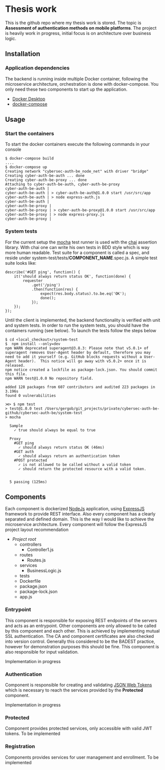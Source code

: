 # Thesis work
This is the github repo where my thesis work is stored. The topic is **Assessment of authentication methods on mobile platforms**.
The project is heavily work in progress, initial focus is on architecture over business logic.

## Installation
### Application dependencies
The backend is running inside multiple Docker container, following the microservice architecture, orchestration is done with docker-compose. You only need these two components to start up the application.
- [Docker Desktop](https://docs.docker.com/docker-for-mac/install/)
- [docker-compose](https://docs.docker.com/compose/install/)

## Usage
### Start the containers
To start the docker containers execute the following commands in your console

	$ docker-compose build
	....
	$ docker-compose up
	Creating network "cybersec-auth-be_node_net" with driver "bridge"
	Creating cyber-auth-be-auth ... done
	Creating cyber-auth-be-proxy ... done
	Attaching to cyber-auth-be-auth, cyber-auth-be-proxy
	cyber-auth-be-auth |
	cyber-auth-be-auth | > cyber-auth-be-auth@1.0.0 start /usr/src/app
	cyber-auth-be-auth | > node express-auth.js
	cyber-auth-be-auth |
	cyber-auth-be-proxy |
	cyber-auth-be-proxy | > cyber-auth-be-proxy@1.0.0 start /usr/src/app
	cyber-auth-be-proxy | > node express-proxy.js
	cyber-auth-be-proxy |


### System tests
For the current setup the [mocha](https://mochajs.org) test runner is used with the [chai](https://www.chaijs.com) assertion library.
With chai one can write his own tests in BDD style which is way more human readable.
Test suite for a component is called a spec, and reside under system-test/tests/__COMPONENT_NAME__.spec.js. A simple test suite looks like:

	describe('#GET ping', function() {
		it('should always return status OK', function(done) {
			requester
				.get('/ping')
				.then(function(res) {
					expect(res.body.status).to.be.eq('OK');
					done();
				});
		});
	});

Until the client is implemented, the backend functionality is verified with unit and system tests. In order to run the system tests, you should have the containers running (see below).
To launch the tests follow the steps below


	$ cd <local_checkout>/system-test
	$  npm install --only=dev
	npm WARN deprecated superagent@3.8.3: Please note that v5.0.1+ of superagent removes User-Agent header by default, therefore you may need to add it yourself (e.g. GitHub blocks requests without a User-Agent header).  This notice will go away with v5.0.2+ once it is released.
	npm notice created a lockfile as package-lock.json. You should commit this file.
	npm WARN test@1.0.0 No repository field.

	added 128 packages from 607 contributors and audited 223 packages in 3.196s
	found 0 vulnerabilities

	⋊> $ npm test
	> test@1.0.0 test /Users/gergob/git_projects/private/cybersec-auth-be-github/cybersec-auth-be/system-test
	> mocha

	  Sample
	    ✓ true should always be equal to true

	  Proxy
	    #GET ping
	      ✓ should always return status OK (46ms)
	    #GET auth
	      ✓ should always return an authentication token
	    #POST protected
	      ✓ is not allowed to be called without a valid token
	      ✓ should return the protected resource with a valid token.


	  5 passing (125ms)

## Components

Each component is dockerized [NodeJs](https://nodejs.org/en/) application, using [ExpressJS](https://expressjs.com) framework to provide REST interface. Also every component has a clearly separated and defined domain. This is the way I would like to achieve the microservice architecture.
Every component will follow the ExpressJS project layout recommendation
- _Project root_
	- controllers
		- Controller1.js
	- routes
		- Routes.js
	- services
		- BusinessLogic.js
	- tests
	- Dockerfile
	- package.json
	- package-lock.json
	- app.js


### Entrypoint
This component is responsible for exposing REST endpoints of the servers and acts as an entrypoint. Other components are only allowed to be called by this component and each other.
This is achieved by implementing mutual SSL authentication. The CA and component certificates are also checked into version control. Generally this considered to be the BADEST practice, however
for demonstration purposes this should be fine. This component is also responsible for input validation.

Implementation in progress

### Authentication
Component is responsible for creating and validating [JSON Web Tokens](https://jwt.io) which is necessary to reach the services provided by the **Protected** component.

Implementation in progress

### Protected
Component provides protected services, only accessible with valid JWT tokens.
To be implemented

### Registration
Components provides services for user management and enrollment.
To be implemented